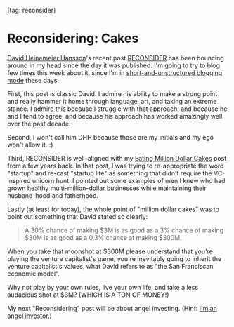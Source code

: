 [tag: reconsider]

# Reconsidering: Cakes

[David Heinemeier Hansson](http://david.heinemeierhansson.com/)'s recent post [RECONSIDER](https://signalvnoise.com/posts/3972-reconsider) has been bouncing around in my head since the day it was published. I'm going to try to blog few times this week about it, since I'm in [short-and-unstructured blogging mode](http://jargon.io/redsquirrel/back) these days.

First, this post is classic David. I admire his ability to make a strong point and really hammer it home through language, art, and taking an extreme stance. I admire this because I struggle with that approach, and because he and I tend to agree, and because his approach has worked amazingly well over the past decade.

Second, I won't call him DHH because those are my initials and my ego won't allow it. :)

Third, RECONSIDER is well-aligned with my [Eating Million Dollar Cakes](http://nuts.redsquirrel.com/post/17368003887/eating-million-dollar-cakes) post from a few years back. In that post, I was trying to re-appropriate the word "startup" and re-cast "startup life" as something that didn't require the VC-inspired unicorn hunt. I pointed out some examples of men I knew who had grown healthy multi-million-dollar businesses while maintaining their husband-hood and fatherhood.

Lastly (at least for today), the whole point of "million dollar cakes" was to point out something that David stated so clearly:

> A 30% chance of making $3M is as good as a 3% chance of making $30M is as good as a 0.3% chance at making $300M.

When you take that moonshot at $300M please understand that you're playing the venture capitalist's game, you're inevitably going to inherit the venture capitalist's values, what David refers to as "the San Franciscan economic model".

Why not play by your own rules, live your own life, and take a less audacious shot at $3M? (WHICH IS A TON OF MONEY!)

My next "Reconsidering" post will be about angel investing. (Hint: [I'm an angel investor.](https://angel.co/davehoover))

